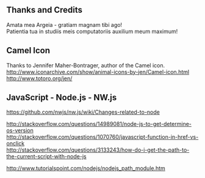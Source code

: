 Thanks and Credits
--------------------------------------------------------------------------------
Amata mea Argeia - gratiam magnam tibi ago!  
Patientia tua in studiis meis computatoriis auxilium meum maximum!  

## Camel Icon
Thanks to Jennifer Maher-Bontrager, author of the Camel icon.  
http://www.iconarchive.com/show/animal-icons-by-jen/Camel-icon.html  
http://www.totoro.org/jen/  

## JavaScript - Node.js - NW.js
https://github.com/nwjs/nw.js/wiki/Changes-related-to-node  

http://stackoverflow.com/questions/14989081/node-js-to-get-determine-os-version  
http://stackoverflow.com/questions/1070760/javascript-function-in-href-vs-onclick  
http://stackoverflow.com/questions/3133243/how-do-i-get-the-path-to-the-current-script-with-node-js  

http://www.tutorialspoint.com/nodejs/nodejs_path_module.htm  
